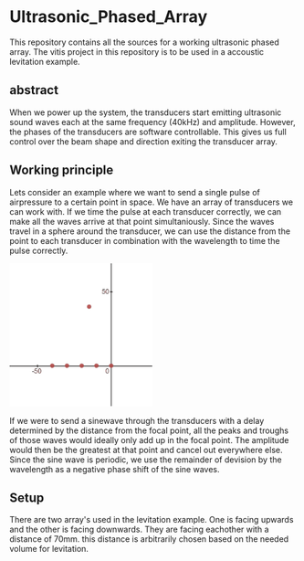 ﻿# Ultrasonic_Phased_Array
This repository contains all the sources for a working ultrasonic phased array.
The vitis project in this repository is to be used in a accoustic levitation example.

## abstract
When we power up the system, the transducers start emitting ultrasonic sound waves each at the same frequency (40kHz) and amplitude. However, the phases of the transducers are software controllable. This gives us full control over the beam shape and direction exiting the transducer array.

## Working principle
Lets consider an example where we want to send a single pulse of airpressure to a certain point in space. We have an array of transducers we can work with. If we time the pulse at each transducer correctly, we can make all the waves arrive at that point simultaniously.
Since the waves travel in a sphere around the transducer, we can use the distance from the point to each transducer in combination with the wavelength to time the pulse correctly.

[<img src="img/gifsmos_single_focus.gif" width="250px"/>](img/gifsmos_single_focus.gif)

If we were to send a sinewave through the transducers with a delay determined by the distance from the focal point, all the peaks and troughs of those waves would ideally only add up in the focal point. The amplitude would then be the greatest at that point and cancel out everywhere else. Since the sine wave is periodic, we use the remainder of devision by the wavelength as a negative phase shift of the sine waves.

## Setup
There are two array's used in the levitation example. One is facing upwards and the other is facing downwards. They are facing eachother with a distance of 70mm. this distance is arbitrarily chosen based on the needed volume for levitation.
